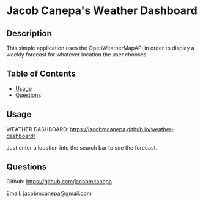 # Jacob Canepa's Weather Dashboard

## Description
This simple application uses the OpenWeatherMapAPI in order to display a weekly forecast for whatever location the user chooses.

## Table of Contents
- [Usage](#usage)
- [Questions](#questions)

## Usage
WEATHER DASHBOARD: https://jacobmcanepa.github.io/weather-dashboard/

Just enter a location into the search bar to see the forecast.

## Questions
Github: https://github.com/jacobmcanepa

Email: jacobmcanepa@gmail.com
